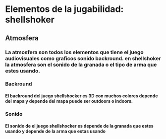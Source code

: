 # Elementos de la jugabilidad: shellshoker

## Atmosfera
### La atmosfera son todos los elementos que tiene el juego audiovisuales como graficos sonido backround. en shellshoker la atmosfera son el sonido de la granada o el tipo de arma que estes usando.
  
 ### Backround
 #### El backround del juego shellshocker es 3D con muchos colores depende del mapa y depende del mapa puede ser outdoors o indoors.
  
### Sonido
#### El sonido de el juego shellshocker es depende de la granada que estes usando y depende de la arma que estas usando
